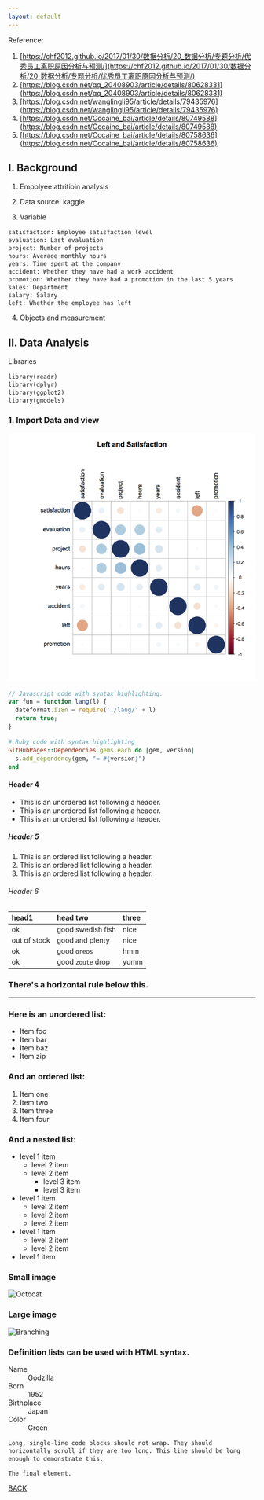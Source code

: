```yaml
---
layout: default
---
```


Reference:

1. [https://chf2012.github.io/2017/01/30/数据分析/20_数据分析/专题分析/优秀员工离职原因分析与预测/](https://chf2012.github.io/2017/01/30/数据分析/20_数据分析/专题分析/优秀员工离职原因分析与预测/)
2. [https://blog.csdn.net/qq_20408903/article/details/80628331](https://blog.csdn.net/qq_20408903/article/details/80628331)
3. [https://blog.csdn.net/wanglingli95/article/details/79435976](https://blog.csdn.net/wanglingli95/article/details/79435976)
4. [https://blog.csdn.net/Cocaine_bai/article/details/80749588](https://blog.csdn.net/Cocaine_bai/article/details/80749588)
5. [https://blog.csdn.net/Cocaine_bai/article/details/80758636](https://blog.csdn.net/Cocaine_bai/article/details/80758636)

## I. Background

1. Empolyee attritioin analysis

2. Data source: kaggle

3. Variable

```
satisfaction: Employee satisfaction level
evaluation: Last evaluation
project: Number of projects
hours: Average monthly hours
years: Time spent at the company
accident: Whether they have had a work accident
promotion: Whether they have had a promotion in the last 5 years
sales: Department
salary: Salary
left: Whether the employee has left
```

4. Objects and measurement

## II. Data Analysis

Libraries

```
library(readr)
library(dplyr)
library(ggplot2)
library(gmodels)
```

### 1. Import Data and view

![satisfaction](./images/satisfaction.png)


```js
// Javascript code with syntax highlighting.
var fun = function lang(l) {
  dateformat.i18n = require('./lang/' + l)
  return true;
}
```

```ruby
# Ruby code with syntax highlighting
GitHubPages::Dependencies.gems.each do |gem, version|
  s.add_dependency(gem, "= #{version}")
end
```

#### Header 4

*   This is an unordered list following a header.
*   This is an unordered list following a header.
*   This is an unordered list following a header.

##### Header 5

1.  This is an ordered list following a header.
2.  This is an ordered list following a header.
3.  This is an ordered list following a header.

###### Header 6

| head1        | head two          | three |
|:-------------|:------------------|:------|
| ok           | good swedish fish | nice  |
| out of stock | good and plenty   | nice  |
| ok           | good `oreos`      | hmm   |
| ok           | good `zoute` drop | yumm  |

### There's a horizontal rule below this.

* * *

### Here is an unordered list:

*   Item foo
*   Item bar
*   Item baz
*   Item zip

### And an ordered list:

1.  Item one
1.  Item two
1.  Item three
1.  Item four

### And a nested list:

- level 1 item
  - level 2 item
  - level 2 item
    - level 3 item
    - level 3 item
- level 1 item
  - level 2 item
  - level 2 item
  - level 2 item
- level 1 item
  - level 2 item
  - level 2 item
- level 1 item

### Small image

![Octocat](https://github.githubassets.com/images/icons/emoji/octocat.png)

### Large image

![Branching](https://guides.github.com/activities/hello-world/branching.png)


### Definition lists can be used with HTML syntax.

<dl>
<dt>Name</dt>
<dd>Godzilla</dd>
<dt>Born</dt>
<dd>1952</dd>
<dt>Birthplace</dt>
<dd>Japan</dd>
<dt>Color</dt>
<dd>Green</dd>
</dl>

```
Long, single-line code blocks should not wrap. They should horizontally scroll if they are too long. This line should be long enough to demonstrate this.
```

```
The final element.
```

[BACK](./)
